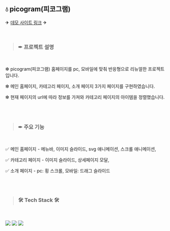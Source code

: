 ## 💧 picogram(피코그램)


✈ [데모 사이트 링크](http://yeonee27.dothome.co.kr/picogram/) ✈

<br/>

>
> ###  ✒ 프로젝트 설명 
>

<br/>

  ❇ picogram(피코그램) 홈페이지를 pc, 모바일에 맞춰 반응형으로 리뉴얼한 프로젝트입니다.
    
  ❇ 메인 홈페이지, 카테고리 페이지, 소개 페이지 3가지 페이지를 구현하였습니다.
    
  ❇ 현재 페이지의 url에 따라 정보를 가져와 카테고리 페이지의 아이템을 정렬했습니다.

<br/><br/>

>
> ###  ✒ 주요 기능 
>

<br/>

  ✅ 메인 홈페이지 - 메뉴바, 이미지 슬라이드, svg 애니메이션, 스크롤 애니메이션,
    
  ✅ 카테고리 페이지 - 이미지 슬라이드, 상세페이지 모달,
    
  ✅ 소개 페이지 - pc: 횡 스크롤, 모바일: 드래그 슬라이드
  
<br/><br/>

>
> ###  🛠 Tech Stack 🛠
>

<br/>

<p>
  <img src="https://img.shields.io/badge/html5-E34F26?style=for-the-badge&logo=html5&logoColor=white">
  <img src="https://img.shields.io/badge/css-1572B6?style=for-the-badge&logo=css3&logoColor=white">
  <img src="https://img.shields.io/badge/javascript-F7DF1E?style=for-the-badge&logo=javaScipt&logoColor=black"/>
</p>
